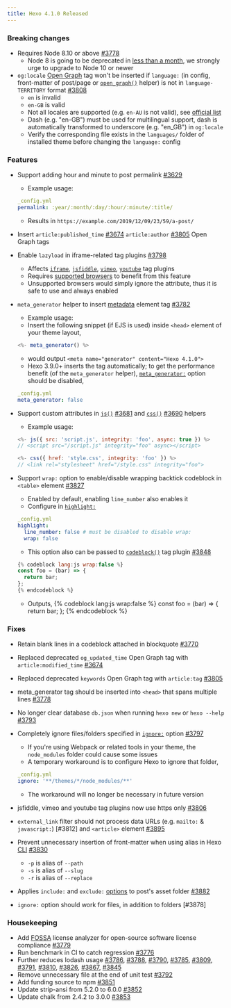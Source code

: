 ```yaml
---
title: Hexo 4.1.0 Released
---
```


### Breaking changes

- Requires Node 8.10 or above [#3778]
  - Node 8 is going to be deprecated in [less than a month](https://github.com/nodejs/Release/blob/master/README.md), we strongly urge to upgrade to Node 10 or newer
- `og:locale` [Open Graph](https://ogp.me/) tag won't be inserted if `language:` (in config, front-matter of post/page or [`open_graph()`](/docs/helpers#open-graph) helper) is not in `language-TERRITORY` format [#3808]
  - `en` is invalid
  - `en-GB` is valid
  - Not all locales are supported (e.g. `en-AU` is not valid), see [official list](https://developers.facebook.com/docs/messenger-platform/messenger-profile/supported-locales/)
  - Dash (e.g. "en-GB") must be used for multilingual support, dash is automatically transformed to underscore (e.g. "en_GB") in `og:locale`
  - Verify the corresponding file exists in the `languages/` folder of installed theme before changing the `language:` config

### Features

- Support adding hour and minute to post permalink [#3629]
  - Example usage:

  ``` yml
  _config.yml
  permalink: :year/:month/:day/:hour/:minute/:title/
  ```

  - Results in `https://example.com/2019/12/09/23/59/a-post/`
- Insert `article:published_time` [#3674] `article:author` [#3805] Open Graph tags
- Enable `lazyload` in iframe-related tag plugins [#3798]
  - Affects [`iframe`](/docs/tag-plugins#iframe), [`jsfiddle`](/docs/tag-plugins#jsFiddle), [`vimeo`](/docs/tag-plugins#Vimeo), [`youtube`](/docs/tag-plugins#YouTube) tag plugins
  - Requires [supported browsers](https://caniuse.com/#feat=loading-lazy-attr) to benefit from this feature
  - Unsupported browsers would simply ignore the attribute, thus it is safe to use and always enabled
- `meta_generator` helper to insert [metadata](https://developer.mozilla.org/en-US/docs/Web/HTML/Element/meta) element tag [#3782]
  - Example usage:
  - Insert the following snippet (if EJS is used) inside `<head>` element of your theme layout,

  ``` js
  <%- meta_generator() %>
  ```

  - would output `<meta name="generator" content="Hexo 4.1.0">`
  - Hexo 3.9.0+ inserts the tag automatically; to get the performance benefit (of the `meta_generator` helper), [`meta_generator:`](/docs/configuration#Extensions) option should be disabled,

  ``` yml
  _config.yml
  meta_generator: false
  ```

- Support custom attributes in [`js()`](/docs/helpers#js) [#3681] and [`css()`](/docs/helpers#css) [#3690] helpers
  - Example usage:

  ``` js
  <%- js({ src: 'script.js', integrity: 'foo', async: true }) %>
  // <script src="/script.js" integrity="foo" async></script>

  <%- css({ href: 'style.css', integrity: 'foo' }) %>
  // <link rel="stylesheet" href="/style.css" integrity="foo">
  ```

- Support `wrap:` option to enable/disable wrapping backtick codeblock in `<table>` element [#3827]
  - Enabled by default, enabling `line_number` also enables it
  - Configure in [`highlight:`](/docs/configuration#Writing)

  ``` yml
  _config.yml
  highlight:
    line_number: false # must be disabled to disable wrap:
    wrap: false
  ```

  - This option also can be passed to [`codeblock()`](/docs/tag-plugins#Code-Block) tag plugin [#3848]

  ``` js
  {% codeblock lang:js wrap:false %}
  const foo = (bar) => {
    return bar;
  };
  {% endcodeblock %}
  ```

  - Outputs,
  {% codeblock lang:js wrap:false %}
  const foo = (bar) => {
    return bar;
  };
  {% endcodeblock %}

### Fixes

- Retain blank lines in a codeblock attached in blockquote [#3770]
- Replaced deprecated `og_updated_time` Open Graph tag with `article:modified_time` [#3674]
- Replaced deprecated `keywords` Open Graph tag with `article:tag` [#3805]
- meta_generator tag should be inserted into `<head>` that spans multiple lines [#3778]
- No longer clear database `db.json` when running `hexo new` or `hexo --help` [#3793]
- Completely ignore files/folders specified in [`ignore:`](/docs/configuration#Include-Exclude-Files-or-Folders) option [#3797]
  - If you're using Webpack or related tools in your theme, the `node_modules` folder could cause some issues
  - A temporary workaround is to configure Hexo to ignore that folder,

  ``` yml
  _config.yml
  ignore: '**/themes/*/node_modules/**'
  ```

  - The workaround will no longer be necessary in future version
- jsfiddle, vimeo and youtube tag plugins now use https only [#3806]
- `external_link` filter should not process data URLs (e.g. `mailto:` & `javascript:`) [#3812] and `<article>` element [#3895]
- Prevent unnecessary insertion of front-matter when using alias in Hexo [CLI](/docs/commands) [#3830]
  - `-p` is alias of `--path`
  - `-s` is alias of `--slug`
  - `-r` is alias of `--replace`
- Applies `include:` and `exclude:` [options](/docs/configuration#Include-Exclude-Files-or-Folders) to post's asset folder [#3882]
- `ignore:` option should work for files, in addition to folders [#3878]

### Housekeeping

- Add [FOSSA](https://fossa.com/) license analyzer for open-source software license compliance [#3779]
- Run benchmark in CI to catch regression [#3776]
- Further reduces lodash usage [#3786], [#3788], [#3790], [#3785], [#3809], [#3791], [#3810], [#3826], [#3867], [#3845]
- Remove unnecessary file at the end of unit test [#3792]
- Add funding source to npm [#3851]
- Update strip-ansi from 5.2.0 to 6.0.0 [#3852]
- Update chalk from 2.4.2 to 3.0.0 [#3853]

[#3778]: https://github.com/hexojs/hexo/pull/3778
[#3808]: https://github.com/hexojs/hexo/pull/3808
[#3629]: https://github.com/hexojs/hexo/pull/3629
[#3674]: https://github.com/hexojs/hexo/pull/3674
[#3805]: https://github.com/hexojs/hexo/pull/3805
[#3798]: https://github.com/hexojs/hexo/pull/3798
[#3782]: https://github.com/hexojs/hexo/pull/3782
[#3681]: https://github.com/hexojs/hexo/pull/3681
[#3690]: https://github.com/hexojs/hexo/pull/3690
[#3827]: https://github.com/hexojs/hexo/pull/3827
[#3848]: https://github.com/hexojs/hexo/pull/3848
[#3770]: https://github.com/hexojs/hexo/pull/3770
[#3674]: https://github.com/hexojs/hexo/pull/3674
[#3805]: https://github.com/hexojs/hexo/pull/3805
[#3793]: https://github.com/hexojs/hexo/pull/3793
[#3797]: https://github.com/hexojs/hexo/pull/3797
[#3806]: https://github.com/hexojs/hexo/pull/3806
[#3895]: https://github.com/hexojs/hexo/pull/3895
[#3830]: https://github.com/hexojs/hexo/pull/3830
[#3882]: https://github.com/hexojs/hexo/pull/3882
[#3779]: https://github.com/hexojs/hexo/pull/3779
[#3776]: https://github.com/hexojs/hexo/pull/3776
[#3786]: https://github.com/hexojs/hexo/pull/3786
[#3788]: https://github.com/hexojs/hexo/pull/3788
[#3790]: https://github.com/hexojs/hexo/pull/3790
[#3785]: https://github.com/hexojs/hexo/pull/3785
[#3809]: https://github.com/hexojs/hexo/pull/3809
[#3791]: https://github.com/hexojs/hexo/pull/3791
[#3810]: https://github.com/hexojs/hexo/pull/3810
[#3826]: https://github.com/hexojs/hexo/pull/3826
[#3867]: https://github.com/hexojs/hexo/pull/3867
[#3845]: https://github.com/hexojs/hexo/pull/3845
[#3792]: https://github.com/hexojs/hexo/pull/3792
[#3851]: https://github.com/hexojs/hexo/pull/3851
[#3852]: https://github.com/hexojs/hexo/pull/3852
[#3853]: https://github.com/hexojs/hexo/pull/3853
